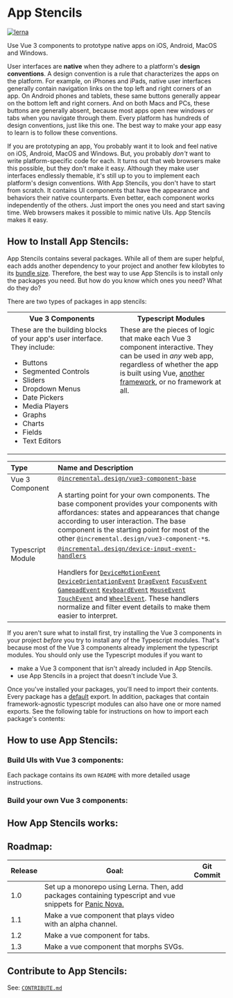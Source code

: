 # App Stencils

[![lerna](https://img.shields.io/badge/maintained%20with-lerna-cc00ff.svg)](https://lerna.js.org/)

Use Vue 3 components to prototype native apps on iOS, Android, MacOS and Windows.

User interfaces are **native** when they adhere to a platform's **design conventions**. A design convention is a rule that characterizes the apps on the platform. For example, on iPhones and iPads, native user interfaces generally contain navigation links on the top left and right corners of an app. On Android phones and tablets, these same buttons generally appear on the bottom left and right corners. And on both Macs and PCs, these buttons are generally absent, because most apps open new windows or tabs when you navigate through them. Every platform has hundreds of design conventions, just like this one. The best way to make your app easy to learn is to follow these conventions.

If you are prototyping an app, You probably want it to look and feel native on iOS, Android, MacOS and Windows. But, you probably _don't_ want to write platform-specific code for each. It turns out that web browsers make this possible, but they don't make it easy. Although they make user interfaces endlessly themable, it's still up to you to implement each platform's design conventions. With App Stencils, you don't have to start from scratch. It contains UI components that have the appearance and behaviors their native counterparts. Even better, each component works independently of the others. Just import the ones you need and start saving time. Web browsers makes it possible to mimic native UIs. App Stencils makes it easy.

## How to Install App Stencils:

App Stencils contains several packages. While all of them are super helpful, each adds another dependency to your project and another few kilobytes to its [bundle size](https://medium.com/@KasraKhosravi/slimming-down-your-bundle-size-d59db04c95d9). Therefore, the best way to use App Stencils is to install only the packages you need. But how do you know which ones you need? What do they do?

<!-- **The packages in App Stencils focus on just two things: handling user inputs, and displaying output**. You won't find packages that help you scaffold a backend, talk to an API, or set up a data model. If you're looking for a quick way to make a user interface, App Stencils is for you. If you're looking for a quick way to make an entire web app, App Stencils is also for you ... but you'll have to look elsewhere for your app's backend needs. -->

There are two types of packages in app stencils:

<table>
<tr>
<th>Vue 3 Components</th>
<th>Typescript Modules</th>
</tr>
<tr>
<td valign="top" width="50%">
	These are the building blocks of your app's user interface. They include:
		<ul>
			<li>Buttons</li>
			<li>Segmented Controls</li>
			<li>Sliders</li>
			<li>Dropdown Menus</li>
			<li>Date Pickers</li>
			<li>Media Players</li>
			<li>Graphs</li>
			<li>Charts</li>
			<li>Fields</li>
			<li>Text Editors</li>
		</ul>
</td>
<td valign="top" width="50%">
	These are the pieces of logic that make each Vue 3 component interactive. They can be used in <em>any</em> web app, regardless of whether the app is built using Vue, <a href="https://www.youtube.com/watch?v=cuHDQhDhvPE">another framework</a>, or no framework at all.
</td>
</tr>
</table>

 <!-- !List of Packages -->
<table>
<thead>
<tr>
	<th align="left">Type</th>
	<th align="left">Name and Description</th>
</tr>
</thead>
<tbody>

<!-- !Vue SFC Packages -->
<!-- !vue3-component-base -->
<tr valign=top>
<td align="left" rowspan="1">Vue 3 Component</td>
<td align="left"><a href="./packages/vue3/component-base/README.md">
<code>@incremental.design/vue3-component-base</code>
</a>
<br>
<!-- place gif of the component in storybook here. make the gif link to a storybook hosted on github pages -->
<br/>
A starting point for your own components. The base component provides your components with affordances: states and appearances that change according to user interaction. The base component is the starting point for most of the other <code>@incremental.design/vue3-component-*</code>s.
<br/>
</td>
</tr>
<!-- !Framework-Agnostic Typescript Module -->
<!-- !Baz -->
<tr valign="top">
<td align="left" rowspan="1">Typescript Module</td>
<td align="left"><a href="./packages/shared/device-input-event-handlers/README.md">
<code>@incremental.design/device-input-event-handlers</code>
</a>
<br>
<!-- place gif of the component in storybook here. make the gif link to a storybook hosted on github pages -->
<br/>
Handlers for <code><a href="https://developer.mozilla.org/en-US/docs/Web/API/DeviceMotionEvent" target="_blank">DeviceMotionEvent</a></code> <code><a href="https://developer.mozilla.org/en-US/docs/Web/API/DeviceOrientationEvent" target="_blank">DeviceOrientationEvent</a></code> <code><a href="https://developer.mozilla.org/en-US/docs/Web/API/DragEvent" target="_blank">DragEvent</a></code> <code><a href="https://developer.mozilla.org/en-US/docs/Web/API/FocusEvent" target="_blank">FocusEvent</a></code> <code><a href="https://developer.mozilla.org/en-US/docs/Web/API/Gamepad_API/Using_the_Gamepad_API" target="_blank">GamepadEvent</a></code> <code><a href="https://developer.mozilla.org/en-US/docs/Web/API/KeyboardEvent" target="_blank">KeyboardEvent</a></code> <code><a href="https://developer.mozilla.org/en-US/docs/Web/API/MouseEvent" target="_blank">MouseEvent</a></code> <code><a href="https://developer.mozilla.org/en-US/docs/Web/API/TouchEvent" target="_blank">TouchEvent</a></code> and <code><a href="https://developer.mozilla.org/en-US/docs/Web/API/WheelEvent" target="_blank">WheelEvent</a></code>. These handlers normalize and filter event details to make them easier to interpret.
</td>
</tr>

</tbody>
</table>

If you aren't sure what to install first, try installing the Vue 3 components in your project _before_ you try to install any of the Typescript modules. That's because most of the Vue 3 components already implement the typescript modules. You should only use the Typescript modules if you want to

- make a Vue 3 component that isn't already included in App Stencils.
- use App Stencils in a project that doesn't include Vue 3.

Once you've installed your packages, you'll need to import their contents. Every package has a [default](https://developer.mozilla.org/en-US/docs/web/javascript/reference/statements/export#description) export. In addition, packages that contain framework-agnostic typescript modules can also have one or more named exports. See the following table for instructions on how to import each package's contents:

<!--
	need to build the storybook to github pages

	see: https://dev.to/kouts/deploy-storybook-to-github-pages-3bij


	and then for each component, make a thumbnail that links to the storybook page in the 'demo' field
 -->

## How to use App Stencils:

<!-- app stencils contains packages for handling input (vue plugins, typescript modules), and (vue components) for displaying output -->

### Build UIs with Vue 3 components:

<!-- need to explain that each vue 3 package exports ONE component. Every component shares certain props and styles, and each have their own unique props/styles. Need to let reader know that no matter what vue component they use, the 'basic' set of tunables is the same -->

<!--

each vue component contains a default appearance, a prop that accepts style configuration data (from the seamlss-vue style plugin), a default slot, and a suspense slot. If you don't use these slots, the component will show a default appearance. If you do, you can change the appearance with just a single string argument 'ios' 'android' 'macos' 'windows' 'gtk' 'blueprint', or you can initialize the seamlss-vue plugin and pass a reference to that

the default slot and suspense slot always contain the same scoped props

slots let you swap out the template, without swapping out the script: change the appearance, keep the behavior

in addition, some components have other named slots, each of which contain their own scoped props.

finally, each component conditionally applies css selectors that you can hook into in your slot templates. all components will style the following selectors (need to grab and list selectors) according to their states. Every componnet will have more detailed documentation on how it grabs and styles selectors

 -->

Each package contains its own `README` with more detailed usage instructions.

### Build your own Vue 3 components:

<!-- need to explain that almost ALL logic is actually abstracted into typescript libraries, each of which provides a single default export, and destructurable functions. each library does ONE thing, and every function in a library shares a similar signature. functions of different signatures live in different libraries

also, almost all functions in a library tend to share the same few generics. once you understand a library's generic, you understand the library itself
 -->

## How App Stencils works:

<!--
every vue component is actually built off of the base component

the base component is actually built off of the event listeners and seamlss styles

if you want to make your own components, you can follow this pattern, and consult base component docs
 -->

## Roadmap:

<table>
<thead>
<tr>
<th>Release</th>
<th>Goal:</th>
<th>Git Commit</th>
</tr>
</thead>
<tbody>
<tr>
<td>1.0</td>
<td>Set up a monorepo using Lerna. Then, add packages containing typescript and vue snippets for <a href="https://nova.app">Panic Nova.</a></td>
<td></td>
</tr>
<tr>
<td>1.1</td>
<td>Make a vue component that plays video with an alpha channel.</td>
<td></td>
</tr>
<tr>
<td>1.2</td>
<td>Make a vue component for tabs.</td>
<td></td>
</tr>
<tr>
<td>1.3</td>
<td>Make a vue component that morphs SVGs.</td>
<td></td>
</tr>
</tbody>
</table>

## Contribute to App Stencils:

See: [`CONTRIBUTE.md`](./CONTRIBUTE.md)

<!-- * what you want the reader to do -->

<!-- * why?
	 * desired outcome
	 * underlying problem
	 * action
	 * compare action to doing nothing -->

<!-- * how tell if succeeded? -->
